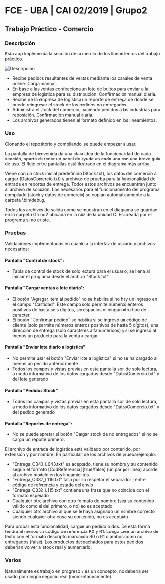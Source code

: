 # FCE - UBA | CAI 02/2019 | Grupo2
## Trabajo Práctico - Comercio

### Descripción

Esta app implementa la sección de comercio de los lineamientos del trabajo práctico.

![Descripción](https://i.imgur.com/Avfl25x.png)

- Recibe pedidos resultantes de ventas mediante los canales de venta online. Carga manual.
- En base a las ventas confecciona un lote de bultos para enviar a la empresa de logística para su distribución. Confirmación manual diaria.
- Recibe de la empresa de logística un reporte de entrega de donde se puede reingresar el stock de los pedidos no entregados.
- Administra el stock del comercio, haciendo pedidos a las industrias para reposición. Confirmación manual diaria.
- Los archivos generados tienen el formato definido en los lineamientos.

### Uso

Clonando el repositorio y compilando, se puede empezar a usar. 

La pantalla de bienvenida da una clara idea de la funcionalidad de cada sección, aparte de tener un panel de ayuda en cada una con una breve guía de uso. El flujo entre pantallas está ilustrado en el diagrama más arriba.

Viene con un stock inicial predefinido (Stock.txt), los datos del comercio a cargar (DatosComercio.txt) y archivos de prueba para la funcionalidad de entrada en reportes de entrega. Todos estos archivos se encuentran junto al archivo de solución. Los necesarios para el funcionamiento del programa compilado (stock y datos de comercio) se copian automáticamente a la carpeta \bin\debug.

Todos los archivos de salida como se muestran en el diagrama se guardan en la carpeta Grupo2 ubicada en la raíz de la unidad C. Es creada por el programa si no existe.

### Pruebas

Validaciones implementadas en cuanto a la interfaz de usuario y archivos necesarios:

#### Pantalla "Control de stock":
- Tabla de control de stock de solo lectura para el usuario, se llena al iniciar el programa desde el archivo "Stock.txt"

#### Pantalla "Cargar ventas a lote diario":
- El botón "Agregar item al pedido" no se habilita si no hay un ingreso en el campo "Cantidad". Este campo solo permite números enteros positivos de hasta seis dígitos, sin espacios ni ningún otro tipo de caracter
- El botón "Confirmar pedido" se habilita si se ingresó un código de cliente (solo permite números enteros positivos de hasta 5 dígitos), una dirección de entrega (solo caracteres alfanuméricos) y si se ingresó al menos un producto para la venta a cargar

#### Pantalla "Enviar lote diario a logística"
- No permite usar el botón "Enviar lote a logística" si no se ha cargado al menos un pedido anteriormente
- Todos los campos y vistas previas en esta pantalla son de solo lectura, a modo informativo de los datos cargados desde "DatosComercio.txt" y del lote generado

#### Pantalla "Pedidos Stock"
- Todos los campos y vistas previas en esta pantalla son de solo lectura, a modo informativo de los datos cargados desde "DatosComercio.txt" y del pedido generado

#### Pantalla "Reportes de entrega":
- No se puede apretar el botón "Cargar stock de no entregados" si no se carga un reporte primero.

El archivo de entrada de logística está validado por contenido, por extensión y por nombre. En particular, de los archivos de prueba/ejemplo:
- "Entrega_C340_L643.txt" es aceptado, tiene su nombre y su contenido según el formato [CodReferencia];[true/false] (un par por línea) acorde al archivo modelo en los lineamientos
- "Entrega_C332_L116.txt" falla por no respetar el separador ; entre código de referencia y estado del envío
- "Entrega_C332_L115.txt" contiene una frase que no coincide con el formato esperado
- Cualquier otro archivo con otro formato de nombre (sea su contenido válido como el del primero, o no) no es aceptado
- Cualquier otro archivo al que se le haya asignado un nombre correcto siendo cualquier otra cosa su contenido, no es aceptado

Para probar esta funcionalidad, cargue un pedido o dos. De esta forma tendrá al menos un código de referencia R0 y R1. Luego cree un archivo de texto con el formato descripto marcando R0 o R1 o ambos como no entregados (false). Los productos despachados para estos pedidos deberían volver al stock real y aumentarlo.


### Varios

Naturalmente es trabajo en progreso y es un concepto, no debería ser usado por ningún negocio real (momentaneamente)

